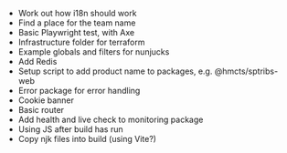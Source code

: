 - Work out how i18n should work
- Find a place for the team name
- Basic Playwright test, with Axe
- Infrastructure folder for terraform
- Example globals and filters for nunjucks
- Add Redis
- Setup script to add product name to packages, e.g. @hmcts/sptribs-web
- Error package for error handling
- Cookie banner
- Basic router
- Add health and live check to monitoring package
- Using JS after build has run
- Copy njk files into build (using Vite?)
